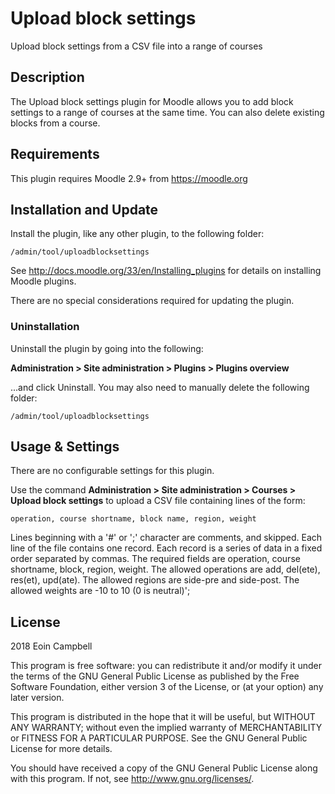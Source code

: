 # Upload block settings #

Upload block settings from a CSV file into a range of courses

## Description ##

The Upload block settings plugin for Moodle allows you to add 
block settings to a range of courses at the same time. 
You can also delete existing blocks from a course. 

## Requirements ##

This plugin requires Moodle 2.9+ from https://moodle.org


## Installation and Update ##

Install the plugin, like any other plugin, to the following folder:

    /admin/tool/uploadblocksettings

See http://docs.moodle.org/33/en/Installing_plugins for details on installing Moodle plugins.

There are no special considerations required for updating the plugin.

### Uninstallation ###

Uninstall the plugin by going into the following:

__Administration &gt; Site administration &gt; Plugins &gt; Plugins overview__

...and click Uninstall. You may also need to manually delete the following folder:

    /admin/tool/uploadblocksettings

## Usage &amp; Settings ##

There are no configurable settings for this plugin.

Use the command __Administration &gt; Site administration &gt; Courses &gt; Upload block settings__
to upload a CSV file containing lines of the form:

    operation, course shortname, block name, region, weight

Lines beginning with a '#' or ';' character are comments, and skipped.
Each line of the file contains one record.
Each record is a series of data in a fixed order separated by commas.
The required fields are operation, course shortname, block, region, weight.
The allowed operations are add, del(ete), res(et), upd(ate).
The allowed regions are side-pre and side-post.
The allowed weights are -10 to 10 (0 is neutral)';

## License ##

2018 Eoin Campbell

This program is free software: you can redistribute it and/or modify it under
the terms of the GNU General Public License as published by the Free Software
Foundation, either version 3 of the License, or (at your option) any later
version.

This program is distributed in the hope that it will be useful, but WITHOUT ANY
WARRANTY; without even the implied warranty of MERCHANTABILITY or FITNESS FOR A
PARTICULAR PURPOSE.  See the GNU General Public License for more details.

You should have received a copy of the GNU General Public License along with
this program.  If not, see <http://www.gnu.org/licenses/>.
